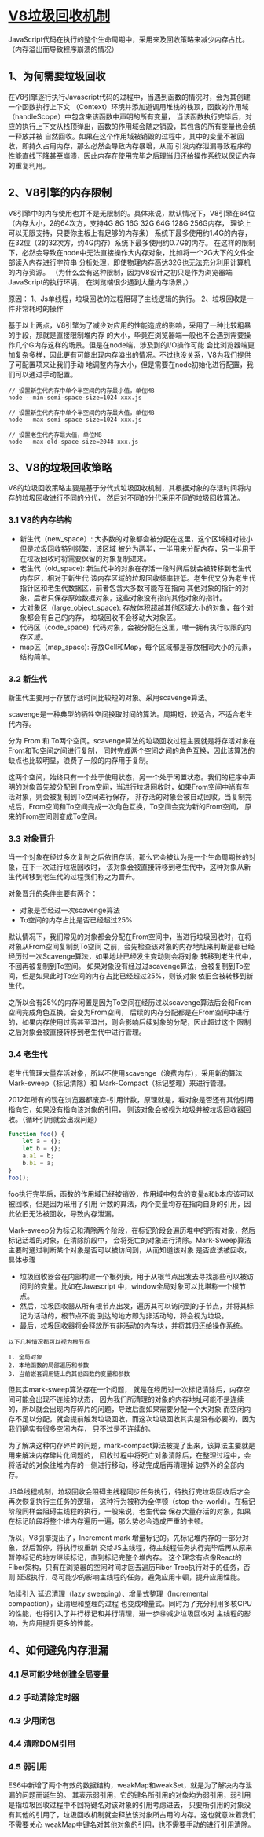 # [V8垃圾回收机制](https://juejin.cn/post/6844904016325902344#heading-4)

JavaScript代码在执行的整个生命周期中，采用来及回收策略来减少内存占比。（内存溢出而导致程序崩溃的情况）

## 1、为何需要垃圾回收
在V8引擎逐行执行Javascript代码的过程中，当遇到函数的情况时，会为其创建一个函数执行上下文
（Context）环境并添加道调用堆栈的栈顶，函数的作用域（handleScope）中包含来该函数中声明的所有变量，
当该函数执行完毕后，对应的执行上下文从栈顶弹出，函数的作用域会随之销毁，其包含的所有变量也会统一释放并被
自然回收。如果在这个作用域被销毁的过程中，其中的变量不被回收，即持久占用内存，那么必然会导致内存暴增，从而
引发内存泄漏导致程序的性能直线下降甚至崩溃，因此内存在使用完毕之后理当归还给操作系统以保证内存的重复利用。

## 2、V8引擎的内存限制
V8引擎中的内存使用也并不是无限制的。具体来说，默认情况下，V8引擎在64位
（内存大小，2的64次方，支持4G 8G 16G 32G 64G 128G 256G内存，
理论上可以无限支持，只要你主板上有足够的内存条）
系统下最多使用约1.4G的内存，
在32位（2的32次方，约4G内存）系统下最多使用约0.7G的内存。
在这样的限制下，必然会导致在node中无法直接操作大内存对象，比如将一个2G大下的文件全部读入内存进行字符串
分析处理，即使物理内存高达32G也无法充分利用计算机的内存资源。
（为什么会有这种限制，因为V8设计之初只是作为浏览器端JavaScript的执行环境，
在浏览端很少遇到大量内存场景，）

原因：
1、Js单线程，垃圾回收的过程阻碍了主线逻辑的执行。
2、垃圾回收是一件非常耗时的操作

基于以上两点，V8引擎为了减少对应用的性能造成的影响，采用了一种比较粗暴的手段，那就是直接限制堆内存
的大小，毕竟在浏览器端一般也不会遇到需要操作几个G内存这样的场景。但是在node端，涉及到的I/O操作可能
会比浏览器端更加复杂多样，因此更有可能出现内存溢出的情况。不过也没关系，V8为我们提供了可配置项来让我们手动
地调整内存大小，但是需要在node初始化进行配置，我们可以通过手动配置。
```
// 设置新生代内存中单个半空间的内存最小值，单位MB
node --min-semi-space-size=1024 xxx.js

// 设置新生代内存中单个半空间的内存最大值，单位MB
node --max-semi-space-size=1024 xxx.js

// 设置老生代内存最大值，单位MB
node --max-old-space-size=2048 xxx.js
```

## 3、V8的垃圾回收策略

V8的垃圾回收策略主要是基于分代式垃圾回收机制，其根据对象的存活时间将内存的垃圾回收进行不同的分代，
然后对不同的分代采用不同的垃圾回收算法。

### 3.1 V8的内存结构
- 新生代（new_space）: 大多数的对象都会被分配在这里，这个区域相对较小但是垃圾回收特别频繁，该区域
被分为两半，一半用来分配内存，另一半用于在垃圾回收时将需要保留的对象复制进来。
- 老生代（old_space): 新生代中的对象在存活一段时间后就会被转移到老生代内存区，相对于新生代
该内存区域的垃圾回收频率较低。老生代又分为老生代指针区和老生代数据区，前者包含大多数可能存在指向
其他对象的指针的对象，后者只保存原始数据对象，这些对象没有指向其他对象的指针。
- 大对象区（large_object_space): 存放体积超越其他区域大小的对象，每个对象都会有自己的内存，
垃圾回收不会移动大对象区。
- 代码区（code_space): 代码对象，会被分配在这里，唯一拥有执行权限的内存区域。
- map区（map_space): 存放Cell和Map，每个区域都是存放相同大小的元素，结构简单。


### 3.2 新生代

新生代主要用于存放存活时间比较短的对象。采用scavenge算法。

scavenge是一种典型的牺牲空间换取时间的算法。周期短，较适合，不适合老生代内存。

分为 From 和 To两个空间。scavenge算法的垃圾回收过程主要就是将存活对象在From和To空间之间进行复制，
同时完成两个空间之间的角色互换，因此该算法的缺点也比较明显，浪费了一般的内存用于复制。

这两个空间，始终只有一个处于使用状态，另一个处于闲置状态。我们的程序中声明的对象首先被分配到
From空间，当进行垃圾回收时，如果From空间中尚有存活对象，则会被复制到To空间进行保存，
非存活的对象会被自动回收。当复制完成后，From空间和To空间完成一次角色互换，To空间会变为新的From空间，
原来的From空间则变成To空间。

### 3.3 对象晋升

当一个对象在经过多次复制之后依旧存活，那么它会被认为是一个生命周期长的对象，在下一次进行垃圾回收时，
该对象会被直接转移到老生代中，这种对象从新生代转移到老生代的过程我们称之为晋升。

对象晋升的条件主要有两个：
- 对象是否经过一次scavenge算法
- To空间的内存占比是否已经超过25%

默认情况下，我们常见的对象都会分配在From空间中，当进行垃圾回收时，在将对象从From空间复制到To空间
之前，会先检查该对象的内存地址来判断是都已经经历过一次Scavenge算法，如果地址已经发生变动则会将对象
转移到老生代中，不回再被复制到To空间。
如果对象没有经过过scavenge算法，会被复制到To空间，但是如果此时To空间的内存占比已经超过25%，则该对象
依旧会被转移到新生代。

之所以会有25%的内存闲置是因为To空间在经历过以scavenge算法后会和From空间完成角色互换，会变为From空间，
后续的内存分配都是在From空间中进行的，如果内存使用过高甚至溢出，则会影响后续对象的分配，因此超过这个
限制之后对象会被直接转移到老生代中进行管理。

### 3.4 老生代
老生代管理大量存活对象，所以不使用scavenge（浪费内存），采用新的算法Mark-sweep（标记清除）和
Mark-Compact（标记整理）来进行管理。

2012年所有的现在浏览器都废弃-引用计数，原理就是，看对象是否还有其他引用指向它，如果没有指向该对象的引用，
则该对象会被视为垃圾并被垃圾回收器回收。（循环引用就会出现问题）
```js
function foo() {
    let a = {};
    let b = {};
    a.a1 = b;
    b.b1 = a;
}
foo();
```
foo执行完毕后，函数的作用域已经被销毁，作用域中包含的变量a和b本应该可以被回收，但是因为采用了引用
计数的算法，两个变量均存在指向自身的引用，因此依旧无法被回收，导致内存泄漏。

Mark-sweep分为标记和清除两个阶段，在标记阶段会遍历堆中的所有对象，然后标记活着的对象，在清除阶段中，
会将死亡的对象进行清除。Mark-Sweep算法主要时通过判断某个对象是否可以被访问到，从而知道该对象
是否应该被回收，具体步骤
- 垃圾回收器会在内部构建一个根列表，用于从根节点出发去寻找那些可以被访问到的变量。比如在Javascript
中，window全局对象可以比堪称一个根节点。
- 然后，垃圾回收器从所有根节点出发，遍历其可以访问到的子节点，并将其标记为活动的，根节点不能
到达的地方即为非活动的，将会视为垃圾。
- 最后，垃圾回收器将会释放所有非活动的内存块，并将其归还给操作系统。

```
以下几种情况都可以视为根节点

1. 全局对象
2. 本地函数的局部遍历和参数
3. 当前嵌套调用链上的其他函数的变量和参数
```

但其实mark-sweep算法存在一个问题， 就是在经历过一次标记清除后，内存空间可能会出现不连续的状态，
因为我们所清理的对象的内存地址可能不是连续的，所以就会出现内存碎片的问题，导致后面如果需要分配一个大对象
而空闲内存不足以分配，就会提前触发垃圾回收，而这次垃圾回收其实是没有必要的，因为我们确实有很多空闲内存，
只不过是不连续的。

为了解决这种内存碎片的问题，mark-compact算法被提了出来，该算法主要就是用来解决内存碎片化问题的，
回收过程中将死亡对象清除后，在整理过程中，会将活动的对象往堆内存的一侧进行移动，移动完成后再清理掉
边界外的全部内存。

JS单线程机制，垃圾回收会阻碍主线程同步任务执行，待执行完垃圾回收后才会再次恢复执行主任务的逻辑，
这种行为被称为全停顿（stop-the-world）。在标记阶段同样会阻碍主线程的执行，一般来说，老生代会
保存大量存活的对象，如果在标记阶段将整个堆内存遍历一遍，那么势必会造成严重的卡顿。

所以，V8引擎提出了，Increment mark 增量标记的。先标记堆内存的一部分对象，然后暂停，将执行权重新
交给JS主线程，待主线程任务执行完毕后再从原来暂停标记的地方继续标记，直到标记完整个堆内存。
这个理念有点像React的Fiber架构，只有在浏览器的空闲时间才回去遍历Fiber Tree执行对于的任务，否则
延迟执行，尽可能少的影响主线程的任务，避免应用卡顿，提升应用性能。

陆续引入 延迟清理（lazy sweeping）、增量式整理（Incremental compaction），让清理和整理的过程
也变成增量式。同时为了充分利用多核CPU的性能，也将引入了并行标记和并行清理，进一步🉐️减少垃圾回收对
主线程的影响，为应用提升更多的性能。

## 4、如何避免内存泄漏
### 4.1 尽可能少地创建全局变量
### 4.2 手动清除定时器
### 4.3 少用闭包
### 4.4 清除DOM引用
### 4.5 弱引用
ES6中新增了两个有效的数据结构，weakMap和weakSet，就是为了解决内存泄漏的问题而诞生的。
其表示弱引用，它的键名所引用的对象均为弱引用，弱引用是指垃圾回收过程中不回将键名对该对象的引用考虑进去，
只要所引用的对象没有其他的引用了，垃圾回收机制就会释放该对象所占用的内存。这也就意味着我们不需要关心
weakMap中键名对其他对象的引用，也不需要手动的进行引用清除。

